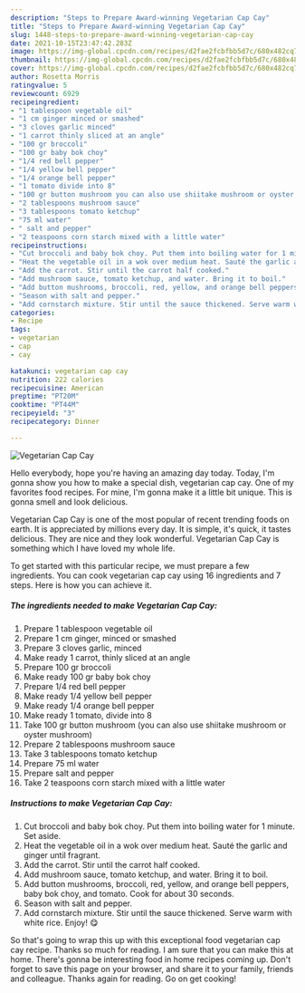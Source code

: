 ```yaml
---
description: "Steps to Prepare Award-winning Vegetarian Cap Cay"
title: "Steps to Prepare Award-winning Vegetarian Cap Cay"
slug: 1448-steps-to-prepare-award-winning-vegetarian-cap-cay
date: 2021-10-15T23:47:42.283Z
image: https://img-global.cpcdn.com/recipes/d2fae2fcbfbb5d7c/680x482cq70/vegetarian-cap-cay-recipe-main-photo.jpg
thumbnail: https://img-global.cpcdn.com/recipes/d2fae2fcbfbb5d7c/680x482cq70/vegetarian-cap-cay-recipe-main-photo.jpg
cover: https://img-global.cpcdn.com/recipes/d2fae2fcbfbb5d7c/680x482cq70/vegetarian-cap-cay-recipe-main-photo.jpg
author: Rosetta Morris
ratingvalue: 5
reviewcount: 6929
recipeingredient:
- "1 tablespoon vegetable oil"
- "1 cm ginger minced or smashed"
- "3 cloves garlic minced"
- "1 carrot thinly sliced at an angle"
- "100 gr broccoli"
- "100 gr baby bok choy"
- "1/4 red bell pepper"
- "1/4 yellow bell pepper"
- "1/4 orange bell pepper"
- "1 tomato divide into 8"
- "100 gr button mushroom you can also use shiitake mushroom or oyster mushroom"
- "2 tablespoons mushroom sauce"
- "3 tablespoons tomato ketchup"
- "75 ml water"
- " salt and pepper"
- "2 teaspoons corn starch mixed with a little water"
recipeinstructions:
- "Cut broccoli and baby bok choy. Put them into boiling water for 1 minute. Set aside."
- "Heat the vegetable oil in a wok over medium heat. Sauté the garlic and ginger until fragrant."
- "Add the carrot. Stir until the carrot half cooked."
- "Add mushroom sauce, tomato ketchup, and water. Bring it to boil."
- "Add button mushrooms, broccoli, red, yellow, and orange bell peppers, baby bok choy, and tomato. Cook for about 30 seconds."
- "Season with salt and pepper."
- "Add cornstarch mixture. Stir until the sauce thickened. Serve warm with white rice. Enjoy! 😋"
categories:
- Recipe
tags:
- vegetarian
- cap
- cay

katakunci: vegetarian cap cay 
nutrition: 222 calories
recipecuisine: American
preptime: "PT20M"
cooktime: "PT44M"
recipeyield: "3"
recipecategory: Dinner

---
```



![Vegetarian Cap Cay](https://img-global.cpcdn.com/recipes/d2fae2fcbfbb5d7c/680x482cq70/vegetarian-cap-cay-recipe-main-photo.jpg)

Hello everybody, hope you're having an amazing day today. Today, I'm gonna show you how to make a special dish, vegetarian cap cay. One of my favorites food recipes. For mine, I'm gonna make it a little bit unique. This is gonna smell and look delicious.

Vegetarian Cap Cay is one of the most popular of recent trending foods on earth. It is appreciated by millions every day. It is simple, it's quick, it tastes delicious. They are nice and they look wonderful. Vegetarian Cap Cay is something which I have loved my whole life.




To get started with this particular recipe, we must prepare a few ingredients. You can cook vegetarian cap cay using 16 ingredients and 7 steps. Here is how you can achieve it.

<!--inarticleads1-->

##### The ingredients needed to make Vegetarian Cap Cay:

1. Prepare 1 tablespoon vegetable oil
1. Prepare 1 cm ginger, minced or smashed
1. Prepare 3 cloves garlic, minced
1. Make ready 1 carrot, thinly sliced at an angle
1. Prepare 100 gr broccoli
1. Make ready 100 gr baby bok choy
1. Prepare 1/4 red bell pepper
1. Make ready 1/4 yellow bell pepper
1. Make ready 1/4 orange bell pepper
1. Make ready 1 tomato, divide into 8
1. Take 100 gr button mushroom (you can also use shiitake mushroom or oyster mushroom)
1. Prepare 2 tablespoons mushroom sauce
1. Take 3 tablespoons tomato ketchup
1. Prepare 75 ml water
1. Prepare  salt and pepper
1. Take 2 teaspoons corn starch mixed with a little water




<!--inarticleads2-->

##### Instructions to make Vegetarian Cap Cay:

1. Cut broccoli and baby bok choy. Put them into boiling water for 1 minute. Set aside.
1. Heat the vegetable oil in a wok over medium heat. Sauté the garlic and ginger until fragrant.
1. Add the carrot. Stir until the carrot half cooked.
1. Add mushroom sauce, tomato ketchup, and water. Bring it to boil.
1. Add button mushrooms, broccoli, red, yellow, and orange bell peppers, baby bok choy, and tomato. Cook for about 30 seconds.
1. Season with salt and pepper.
1. Add cornstarch mixture. Stir until the sauce thickened. Serve warm with white rice. Enjoy! 😋




So that's going to wrap this up with this exceptional food vegetarian cap cay recipe. Thanks so much for reading. I am sure that you can make this at home. There's gonna be interesting food in home recipes coming up. Don't forget to save this page on your browser, and share it to your family, friends and colleague. Thanks again for reading. Go on get cooking!
